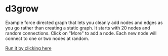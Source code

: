 d3grow
======

Example force directed graph that lets you cleanly add nodes and edges as you go rather than creating a static graph. It starts with 20 nodes and random connections. Click on "More" to add a node. Each new node will connect to one or two nodes at random.

[Run it by clicking here](http://rawgit.com/adrianco/d3grow/master/d3grow.html)


